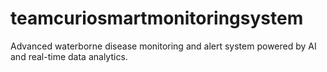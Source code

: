 # teamcuriosmartmonitoringsystem
Advanced waterborne disease monitoring and alert system powered by AI and real-time data analytics.
